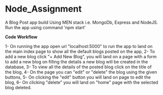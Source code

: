 # Node_Assignment

A Blog Post app build Using MEN stack i.e. MongoDb, Express and NodeJS. 
Run the app using command 'npm start'

<b>Code Workflow</b>

1- On running the app open url "localhost:5000" to run the app to land on the main index page to show all the default blogs posted on the app,
2- To add a new blog click "+ Add New Blog", you will land on a page with a form to add a new blog on filling the details a new blog will be created in the database,
3- To view all the details of the posted blog click on the title of the blog,
4- On the page you can "edit" or "delete" the blog using the given buttons,
5- On clicking the "edit" button you will land on page to edit the blog,
6- On clicking "delete" you will land on "home" page with the selected blog deleted.
